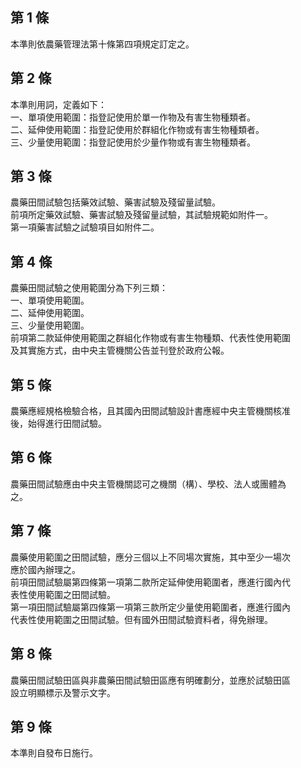 第 1 條
-------
本準則依農藥管理法第十條第四項規定訂定之。

第 2 條
-------
本準則用詞，定義如下：  
一、單項使用範圍：指登記使用於單一作物及有害生物種類者。  
二、延伸使用範圍：指登記使用於群組化作物或有害生物種類者。  
三、少量使用範圍：指登記使用於少量作物或有害生物種類者。

第 3 條
-------
農藥田間試驗包括藥效試驗、藥害試驗及殘留量試驗。  
前項所定藥效試驗、藥害試驗及殘留量試驗，其試驗規範如附件一。  
第一項藥害試驗之試驗項目如附件二。

第 4 條
-------
農藥田間試驗之使用範圍分為下列三類：  
一、單項使用範圍。  
二、延伸使用範圍。  
三、少量使用範圍。  
前項第二款延伸使用範圍之群組化作物或有害生物種類、代表性使用範圍  
及其實施方式，由中央主管機關公告並刊登於政府公報。

第 5 條
-------
農藥應經規格檢驗合格，且其國內田間試驗設計書應經中央主管機關核准  
後，始得進行田間試驗。

第 6 條
-------
農藥田間試驗應由中央主管機關認可之機關（構）、學校、法人或團體為  
之。

第 7 條
-------
農藥使用範圍之田間試驗，應分三個以上不同場次實施，其中至少一場次  
應於國內辦理之。  
前項田間試驗屬第四條第一項第二款所定延伸使用範圍者，應進行國內代  
表性使用範圍之田間試驗。  
第一項田間試驗屬第四條第一項第三款所定少量使用範圍者，應進行國內  
代表性使用範圍之田間試驗。但有國外田間試驗資料者，得免辦理。

第 8 條
-------
農藥田間試驗田區與非農藥田間試驗田區應有明確劃分，並應於試驗田區  
設立明顯標示及警示文字。

第 9 條
-------
本準則自發布日施行。

